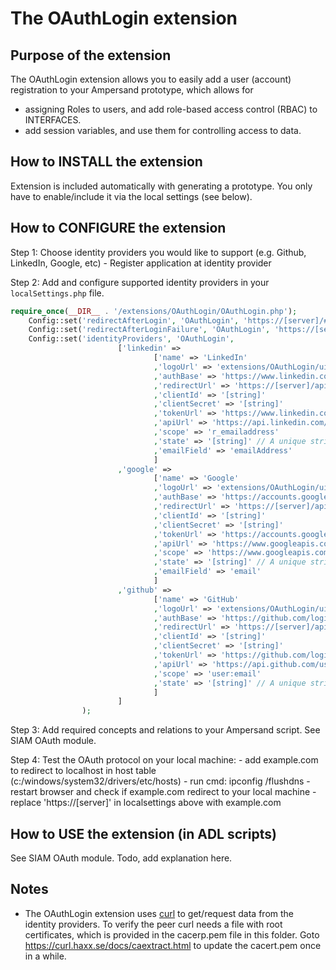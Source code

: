 # The OAuthLogin extension

## Purpose of the extension
The OAuthLogin extension allows you to easily add a user (account) registration to your Ampersand prototype, which allows for 
* assigning Roles to users, and add role-based access control (RBAC) to INTERFACES.
* add session variables, and use them for controlling access to data.

## How to INSTALL the extension
Extension is included automatically with generating a prototype. You only have to enable/include it via the local settings (see below).

## How to CONFIGURE the extension
Step 1: Choose identity providers you would like to support (e.g. Github, LinkedIn, Google, etc)
    - Register application at identity provider

Step 2: Add and configure supported identity providers in your `localSettings.php` file.
```php
require_once(__DIR__ . '/extensions/OAuthLogin/OAuthLogin.php');
	Config::set('redirectAfterLogin', 'OAuthLogin', 'https://[server]/#/');
	Config::set('redirectAfterLoginFailure', 'OAuthLogin', 'https://[server]/#/');
	Config::set('identityProviders', 'OAuthLogin', 
					    ['linkedin' => 
							    ['name' => 'LinkedIn'
                                ,'logoUrl' => 'extensions/OAuthLogin/ui/images/logo-linkedin.png'
                                ,'authBase' => 'https://www.linkedin.com/uas/oauth2/authorization'
								,'redirectUrl' => 'https://[server]/api/v1/oauthlogin/callback/linkedin'
								,'clientId' => '[string]'
								,'clientSecret' => '[string]'
								,'tokenUrl' => 'https://www.linkedin.com/uas/oauth2/accessToken'
								,'apiUrl' => 'https://api.linkedin.com/v1/people/~:(emailAddress)?format=json'
								,'scope' => 'r_emailaddress'
								,'state' => '[string]' // A unique string value of your choice that is hard to guess. Used to prevent CSRF
								,'emailField' => 'emailAddress'
                                ]
						,'google' => 
							    ['name' => 'Google'
                                ,'logoUrl' => 'extensions/OAuthLogin/ui/images/logo-google.png'
                                ,'authBase' => 'https://accounts.google.com/o/oauth2/auth'
								,'redirectUrl' => 'https://[server]/api/v1/oauthlogin/callback/google'
								,'clientId' => '[string]'
								,'clientSecret' => '[string]'
								,'tokenUrl' => 'https://accounts.google.com/o/oauth2/token'
								,'apiUrl' => 'https://www.googleapis.com/userinfo/v2/me'
								,'scope' => 'https://www.googleapis.com/auth/userinfo.email'
								,'state' => '[string]' // A unique string value of your choice that is hard to guess. Used to prevent CSRF
								,'emailField' => 'email'
                                ]
                        ,'github' =>
                                ['name' => 'GitHub'
                                ,'logoUrl' => 'extensions/OAuthLogin/ui/images/logo-github.png'
                                ,'authBase' => 'https://github.com/login/oauth/authorize'
                                ,'redirectUrl' => 'https://[server]/api/v1/oauthlogin/callback/github'
                                ,'clientId' => '[string]'
                                ,'clientSecret' => '[string]'
                                ,'tokenUrl' => 'https://github.com/login/oauth/access_token'
                                ,'apiUrl' => 'https://api.github.com/user/emails'
                                ,'scope' => 'user:email'
                                ,'state' => '[string]' // A unique string value of your choice that is hard to guess. Used to prevent CSRF
                                ]
                        ]
				);
```
Step 3: Add required concepts and relations to your Ampersand script. See SIAM OAuth module.

Step 4: Test the OAuth protocol on your local machine:
    - add example.com to redirect to localhost in host table (c:/windows/system32/drivers/etc/hosts)
    - run cmd: ipconfig /flushdns
    - restart browser and check if example.com redirect to your local machine
    - replace 'https://[server]' in localsettings above with example.com

## How to USE the extension (in ADL scripts)
See SIAM OAuth module. Todo, add explanation here.

## Notes
* The OAuthLogin extension uses [curl](http://php.net/manual/en/book.curl.php) to get/request data from the identity providers. To verify the peer curl needs a file with root certificates, which is provided in the cacerp.pem file in this folder. Goto https://curl.haxx.se/docs/caextract.html to update the cacert.pem once in a while.